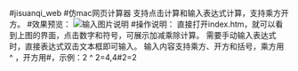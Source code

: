 #jisuanqi_web
#仿mac网页计算器
支持点击计算和输入表达式计算，支持乘方开方。
#效果预览：
![输入图片说明](http://git.oschina.net/uploads/images/2016/0329/163832_7aa661da_367605.png "在这里输入图片标题")
#操作说明：
直接打开index.htm，就可以看到上图的界面，点击数字和符号，可展示加减乘除计算。
需要手动输入表达式时，直接表达式双击文本框即可输入。
输入内容支持乘方、开方和括号，乘方用 ^ ，开方用#，示例：2 ^ 2=4,4#2=2